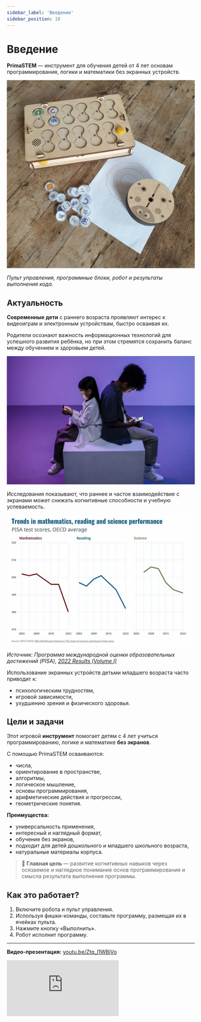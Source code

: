 ```yaml
---
sidebar_label: 'Введение'
sidebar_position: 10
---
```


# Введение

**PrimaSTEM** — инструмент для обучения детей от 4 лет основам программирования, логики и математики без экранных устройств.

![PrimaSTEM](images/main_04.jpg)

*Пульт управления, программные блоки, робот и результаты выполнения кода.*

## Актуальность

**Современные дети** с раннего возраста проявляют интерес к видеоиграм и электронным устройствам, быстро осваивая их.

Родители осознают важность информационных технологий для успешного развития ребёнка, но при этом стремятся сохранить баланс между обучением и здоровьем детей.

![kids](images/kids.png)

Исследования показывают, что раннее и частое взаимодействие с экранами может снижать когнитивные способности и учебную успеваемость.

![graph](images/graph_2.jpg)

*Источник: Программа международной оценки образовательных достижений (PISA), [2022 Results (Volume I)](https://www.oecd-ilibrary.org/education/pisa-2022-results-volume-i_53f23881-en)*

Использование экранных устройств детьми младшего возраста часто приводит к:
- психологическим трудностям,
- игровой зависимости,
- ухудшению зрения и физического здоровья.

## Цели и задачи

Этот игровой **инструмент** помогает детям с 4 лет учиться программированию, логике и математике **без экранов**.

С помощью PrimaSTEM осваиваются:
- числа,
- ориентирование в пространстве,
- алгоритмы,
- логическое мышление,
- основы программирования,
- арифметические действия и прогрессии,
- геометрические понятия.

**Преимущества:**
- универсальность применения,
- интересный и наглядный формат,
- обучение без экранов,
- подходит для детей дошкольного и младшего школьного возраста,
- натуральные материалы корпуса.

> 🎯 **Главная цель** — развитие когнитивных навыков через осязаемое и наглядное понимание основ программирования и смысла результата выполнения программы.

## Как это работает?

1. Включите робота и пульт управления.
2. Используя фишки-команды, составьте программу, размещая их в ячейках пульта.
3. Нажмите кнопку «Выполнить».
4. Робот исполнит программу.

---
**Видео-презентация:** [youtu.be/Ztq_I1WBiVo](https://youtu.be/Ztq_I1WBiVo)
<div
  style={{
    position: 'relative',
    paddingBottom: '56.25%',
    height: 0,
    overflow: 'hidden',
  }}
>
  <iframe
    src="https://www.youtube.com/embed/Ztq_I1WBiVo?si=a54tevy8tUEQMOva"
    style={{
      position: 'absolute',
      top: 0,
      left: 0,
      width: '100%',
      height: '100%',
    }}
    frameBorder="0"
    allow="accelerometer; autoplay; clipboard-write; encrypted-media; gyroscope; picture-in-picture"
    allowFullScreen
  />
</div>
---

**Математический рисунок с использованием переменной и отрицательных чисел:** [youtu.be/6Zoyku27mO8](https://youtu.be/6Zoyku27mO8)
<div
  style={{
    position: 'relative',
    paddingBottom: '56.25%',
    height: 0,
    overflow: 'hidden',
  }}
>
  <iframe
    src="https://www.youtube.com/embed/6Zoyku27mO8?si=WYYMKyV7d768DI-D"
    style={{
      position: 'absolute',
      top: 0,
      left: 0,
      width: '100%',
      height: '100%',
    }}
    frameBorder="0"
    allow="accelerometer; autoplay; clipboard-write; encrypted-media; gyroscope; picture-in-picture"
    allowFullScreen
  />
</div>
---

**Математический рисунок сердца:** [youtu.be/VgiWu200EGw](https://youtu.be/VgiWu200EGw)
<div
  style={{
    position: 'relative',
    paddingBottom: '56.25%',
    height: 0,
    overflow: 'hidden',
  }}
>
  <iframe
    src="https://www.youtube.com/embed/VgiWu200EGw?si=EiQKbP0egmZ2aXCa"
style={{
      position: 'absolute',
      top: 0,
      left: 0,
      width: '100%',
      height: '100%',
    }}
    frameBorder="0"
    allow="accelerometer; autoplay; clipboard-write; encrypted-media; gyroscope; picture-in-picture"
    allowFullScreen
  />
</div>
---

> 📺  Подробнее — на канале [YouTube PrimaSTEM](https://www.youtube.com/@primastem)

## Кому подходит?

PrimaSTEM разработан для детей, и выглядит как игра, но это гибкий инструмент для педагогов и родителей. Его можно применять для преподавания различных предметов — математики, программирования, физики, истории, географии. Всё ограничено только воображением и мастерством учителя или родителей.

Ребёнок приобретает математическую и алгоритмическую базу, что становится отличной подготовкой к школе и первому опыту работы с языками программирования (Scratch, Logo или Minecraft).

![Spirale](images/robot_spiral_01.jpg)

*Пример результата: спираль, нарисованная при динамическом изменении переменной в цикле.*
